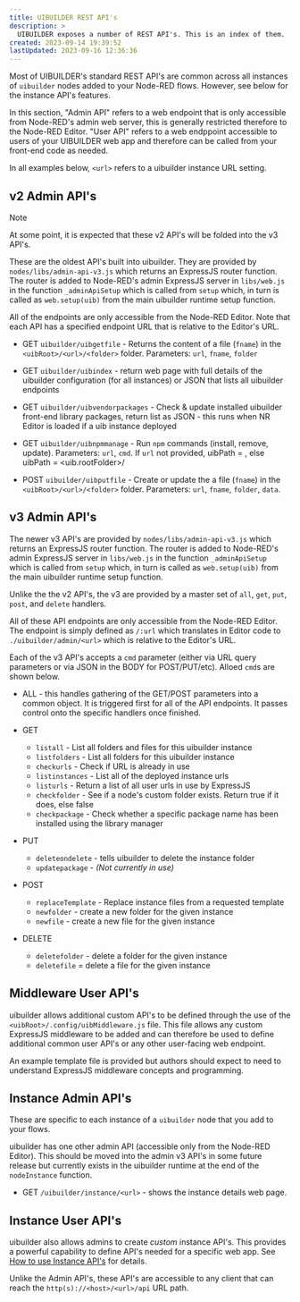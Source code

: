 ```yaml
---
title: UIBUILDER REST API's
description: >
  UIBUILDER exposes a number of REST API's. This is an index of them.
created: 2023-09-14 19:39:52
lastUpdated: 2023-09-16 12:36:36
---
```


Most of UIBUILDER's standard REST API's are common across all instances of `uibuilder` nodes added to your Node-RED flows. However, see below for the instance API's features.

In this section, "Admin API" refers to a web endpoint that is only accessible from Node-RED's admin web server, this is generally restricted therefore to the Node-RED Editor. "User API" refers to a web endppoint accessible to users of your UIBUILDER web app and therefore can be called from your front-end code as needed.

In all examples below, `<url>` refers to a uibuilder instance URL setting.

## v2 Admin API's

> [!NOTE]
> At some point, it is expected that these v2 API's will be folded into the v3 API's.

These are the oldest API's built into uibuilder. They are provided by `nodes/libs/admin-api-v3.js` which returns an ExpressJS router function. The router is added to Node-RED's admin ExpressJS server in `libs/web.js` in the function `_adminApiSetup` which is called from `setup` which, in turn is called as `web.setup(uib)` from the main uibuilder runtime setup function.

All of the endpoints are only accessible from the Node-RED Editor. Note that each API has a specified endpoint URL that is relative to the Editor's URL.

* GET `uibuilder/uibgetfile` - Returns the content of a file (`fname`) in the `<uibRoot>/<url>/<folder>` folder. Parameters: `url`, `fname`, `folder`

* GET `uibuilder/uibindex` - return web page with full details of the uibuilder configuration (for all instances) or JSON that lists all uibuilder endpoints

* GET `uibuilder/uibvendorpackages` - Check & update installed uibuilder front-end library packages, return list as JSON - this runs when NR Editor is loaded if a uib instance deployed

* GET `uibuilder/uibnpmmanage` - Run `npm` commands (install, remove, update). Parameters: `url`, `cmd`. If `url` not provided, uibPath = <userDir>, else uibPath = <uib.rootFolder>/<url>

* POST `uibuilder/uibputfile` - Create or update the a file (`fname`) in the `<uibRoot>/<url>/<folder>` folder. Parameters: `url`, `fname`, `folder`, `data`.

## v3 Admin API's

The newer v3 API's are provided by `nodes/libs/admin-api-v3.js` which returns an ExpressJS router function. The router is added to Node-RED's admin ExpressJS server in `libs/web.js` in the function `_adminApiSetup` which is called from `setup` which, in turn is called as `web.setup(uib)` from the main uibuilder runtime setup function.

Unlike the the v2 API's, the v3 are provided by a master set of `all`, `get`, `put`, `post`, and `delete` handlers.

All of these API endpoints are only accessible from the Node-RED Editor. The endpoint is simply defined as `/:url` which translates in Editor code to `./uibuilder/admin/<url>` which is relative to the Editor's URL.

Each of the v3 API's accepts a `cmd` parameter (either via URL query parameters or via JSON in the BODY for POST/PUT/etc). Alloed `cmd`s are shown below.

* ALL - this handles gathering of the GET/POST parameters into a common object. It is triggered first for all of the API endpoints. It passes control onto the specific handlers once finished.

* GET 
  * `listall` - List all folders and files for this uibuilder instance
  * `listfolders` - List all folders for this uibuilder instance
  * `checkurls` - Check if URL is already in use
  * `listinstances` - List all of the deployed instance urls
  * `listurls` - Return a list of all user urls in use by ExpressJS
  * `checkfolder` - See if a node's custom folder exists. Return true if it does, else false
  * `checkpackage` - Check whether a specific package name has been installed using the library manager
* PUT
  * `deleteondelete` - tells uibuilder to delete the instance folder
  * `updatepackage` - *(Not currently in use)*
* POST
  * `replaceTemplate` - Replace instance files from a requested template
  * `newfolder` - create a new folder for the given instance
  * `newfile` - create a new file for the given instance
* DELETE
  * `deletefolder` - delete a folder for the given instance
  * `deletefile` = delete a file for the given instance

## Middleware User API's

uibuilder allows additional custom API's to be defined through the use of the `<uibRoot>/.config/uibMiddleware.js` file. This file allows any custom ExpressJS middleware to be added and can therefore be used to define additional common user API's or any other user-facing web endpoint.

An example template file is provided but authors should expect to need to understand ExpressJS middleware concepts and programming.

## Instance Admin API's

These are specific to each instance of a `uibuilder` node that you add to your flows.

uibuilder has one other admin API (accessible only from the Node-RED Editor). This should be moved into the admin v3 API's in some future release but currently exists in the uibuilder runtime at the end of the `nodeInstance` function.

* GET `/uibuilder/instance/<url>` - shows the instance details web page.

## Instance User API's

uibuilder also allows admins to create *custom* instance API's. This provides a powerful capability to define API's needed for a specific web app. See [How to use Instance API's](how-to/instance-apis?id=how-to-use-instance-api39s) for details.

Unlike the Admin API's, these API's are accessible to any client that can reach the `http(s)://<host>/<url>/api` URL path.
